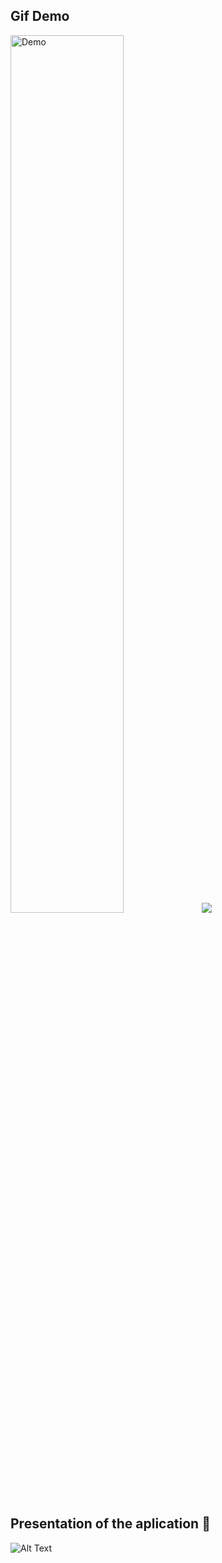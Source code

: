 
## Gif Demo
<img src="profile/demo.gif" alt="Demo" width="60%"/>
<img src="profile/demo.gif" style="max-width: 50%;
max-height: 50%">




## Presentation of the aplication 👋
![Alt Text](profile/Presentation.gif)



<!--

**Here are some ideas to get you started:**

🙋‍♀️ A short introduction - what is your organization all about?
🌈 Contribution guidelines - how can the community get involved?
👩‍💻 Useful resources - where can the community find your docs? Is there anything else the community should know?
🍿 Fun facts - what does your team eat for breakfast?
🧙 Remember, you can do mighty things with the power of [Markdown](https://docs.github.com/github/writing-on-github/getting-started-with-writing-and-formatting-on-github/basic-writing-and-formatting-syntax)
-->

